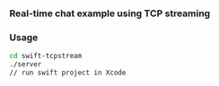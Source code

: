 ### Real-time chat example using TCP streaming

### Usage

```bash
cd swift-tcpstream
./server
// run swift project in Xcode
```